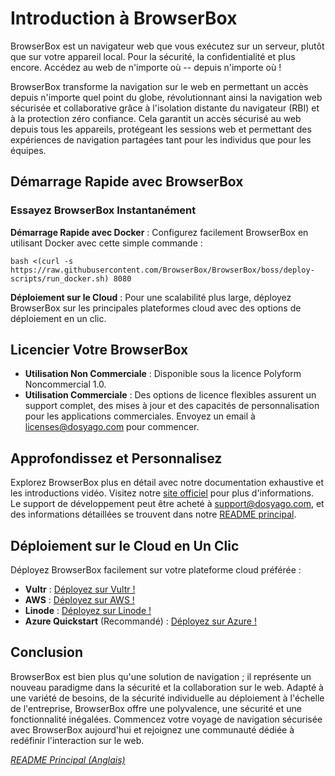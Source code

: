 # Introduction à BrowserBox

BrowserBox est un navigateur web que vous exécutez sur un serveur, plutôt que sur votre appareil local. Pour la sécurité, la confidentialité et plus encore. Accédez au web de n'importe où -- depuis n'importe où !

BrowserBox transforme la navigation sur le web en permettant un accès depuis n'importe quel point du globe, révolutionnant ainsi la navigation web sécurisée et collaborative grâce à l'isolation distante du navigateur (RBI) et à la protection zéro confiance. Cela garantit un accès sécurisé au web depuis tous les appareils, protégeant les sessions web et permettant des expériences de navigation partagées tant pour les individus que pour les équipes.

## Démarrage Rapide avec BrowserBox

### Essayez BrowserBox Instantanément

**Démarrage Rapide avec Docker** : Configurez facilement BrowserBox en utilisant Docker avec cette simple commande :

```console
bash <(curl -s https://raw.githubusercontent.com/BrowserBox/BrowserBox/boss/deploy-scripts/run_docker.sh) 8080
```

**Déploiement sur le Cloud** : Pour une scalabilité plus large, déployez BrowserBox sur les principales plateformes cloud avec des options de déploiement en un clic.

## Licencier Votre BrowserBox

- **Utilisation Non Commerciale** : Disponible sous la licence Polyform Noncommercial 1.0.
- **Utilisation Commerciale** : Des options de licence flexibles assurent un support complet, des mises à jour et des capacités de personnalisation pour les applications commerciales. Envoyez un email à licenses@dosyago.com pour commencer.

## Approfondissez et Personnalisez

Explorez BrowserBox plus en détail avec notre documentation exhaustive et les introductions vidéo. Visitez notre [site officiel](https://dosyago.com) pour plus d'informations. Le support de développement peut être acheté à support@dosyago.com, et des informations détaillées se trouvent dans notre [README principal](https://github.com/BrowserBox/BrowserBox).

## Déploiement sur le Cloud en Un Clic

Déployez BrowserBox facilement sur votre plateforme cloud préférée :

- **Vultr** : [Déployez sur Vultr !](https://my.vultr.com/deploy)
- **AWS** : [Déployez sur AWS !](https://aws.amazon.com/cloudformation)
- **Linode** : [Déployez sur Linode !](https://cloud.linode.com/linodes/create)
- **Azure Quickstart** (Recommandé) : [Déployez sur Azure !](https://portal.azure.com/#create/Microsoft.Template)

## Conclusion

BrowserBox est bien plus qu'une solution de navigation ; il représente un nouveau paradigme dans la sécurité et la collaboration sur le web. Adapté à une variété de besoins, de la sécurité individuelle au déploiement à l'échelle de l'entreprise, BrowserBox offre une polyvalence, une sécurité et une fonctionnalité inégalées. Commencez votre voyage de navigation sécurisée avec BrowserBox aujourd'hui et rejoignez une communauté dédiée à redéfinir l'interaction sur le web.

*[README Principal (Anglais)](https://github.com/BrowserBox/BrowserBox?tab=readme-ov-file#browserbox)*

